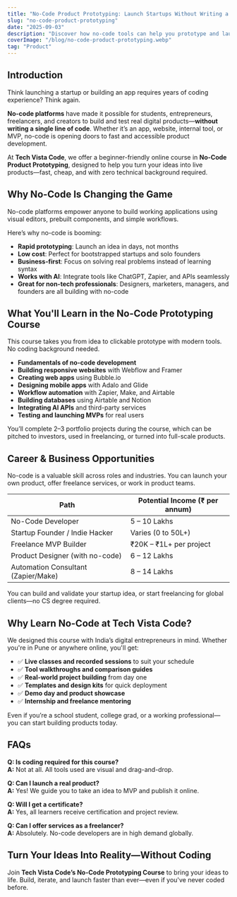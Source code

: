 ```yaml
---
title: "No-Code Product Prototyping: Launch Startups Without Writing a Line of Code"
slug: "no-code-product-prototyping"
date: "2025-09-03"
description: "Discover how no-code tools can help you prototype and launch tech products fast. Learn product design, workflows, and app building—without needing programming skills."
coverImage: "/blog/no-code-product-prototyping.webp"
tag: "Product"
---
```


## Introduction

Think launching a startup or building an app requires years of coding experience? Think again.

**No-code platforms** have made it possible for students, entrepreneurs, freelancers, and creators to build and test real digital products—**without writing a single line of code**. Whether it’s an app, website, internal tool, or MVP, no-code is opening doors to fast and accessible product development.

At **Tech Vista Code**, we offer a beginner-friendly online course in **No-Code Product Prototyping**, designed to help you turn your ideas into live products—fast, cheap, and with zero technical background required.

## Why No-Code Is Changing the Game

No-code platforms empower anyone to build working applications using visual editors, prebuilt components, and simple workflows.

Here’s why no-code is booming:

- **Rapid prototyping**: Launch an idea in days, not months
- **Low cost**: Perfect for bootstrapped startups and solo founders
- **Business-first**: Focus on solving real problems instead of learning syntax
- **Works with AI**: Integrate tools like ChatGPT, Zapier, and APIs seamlessly
- **Great for non-tech professionals**: Designers, marketers, managers, and founders are all building with no-code

## What You'll Learn in the No-Code Prototyping Course

This course takes you from idea to clickable prototype with modern tools. No coding background needed.

- **Fundamentals of no-code development**
- **Building responsive websites** with Webflow and Framer
- **Creating web apps** using Bubble.io
- **Designing mobile apps** with Adalo and Glide
- **Workflow automation** with Zapier, Make, and Airtable
- **Building databases** using Airtable and Notion
- **Integrating AI APIs** and third-party services
- **Testing and launching MVPs** for real users

You’ll complete 2–3 portfolio projects during the course, which can be pitched to investors, used in freelancing, or turned into full-scale products.

## Career & Business Opportunities

No-code is a valuable skill across roles and industries. You can launch your own product, offer freelance services, or work in product teams.

| Path                                | Potential Income (₹ per annum) |
| ----------------------------------- | ------------------------------ |
| No-Code Developer                   | 5 – 10 Lakhs                   |
| Startup Founder / Indie Hacker      | Varies (0 to 50L+)             |
| Freelance MVP Builder               | ₹20K – ₹1L+ per project        |
| Product Designer (with no-code)     | 6 – 12 Lakhs                   |
| Automation Consultant (Zapier/Make) | 8 – 14 Lakhs                   |

You can build and validate your startup idea, or start freelancing for global clients—no CS degree required.

## Why Learn No-Code at Tech Vista Code?

We designed this course with India’s digital entrepreneurs in mind. Whether you're in Pune or anywhere online, you'll get:

- ✅ **Live classes and recorded sessions** to suit your schedule
- ✅ **Tool walkthroughs and comparison guides**
- ✅ **Real-world project building** from day one
- ✅ **Templates and design kits** for quick deployment
- ✅ **Demo day and product showcase**
- ✅ **Internship and freelance mentoring**

Even if you’re a school student, college grad, or a working professional—you can start building products today.

## FAQs

**Q: Is coding required for this course?**  
**A:** Not at all. All tools used are visual and drag-and-drop.

**Q: Can I launch a real product?**  
**A:** Yes! We guide you to take an idea to MVP and publish it online.

**Q: Will I get a certificate?**  
**A:** Yes, all learners receive certification and project review.

**Q: Can I offer services as a freelancer?**  
**A:** Absolutely. No-code developers are in high demand globally.

## Turn Your Ideas Into Reality—Without Coding

Join **Tech Vista Code’s No-Code Prototyping Course** to bring your ideas to life. Build, iterate, and launch faster than ever—even if you've never coded before.
